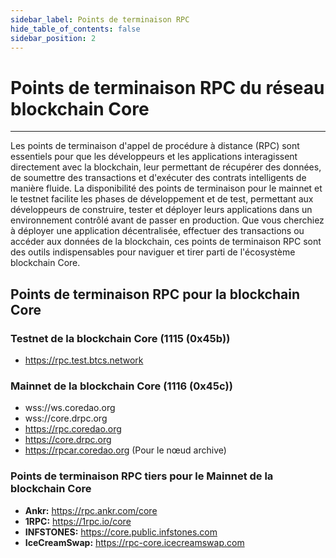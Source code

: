 ```yaml
---
sidebar_label: Points de terminaison RPC
hide_table_of_contents: false
sidebar_position: 2
---
```


# Points de terminaison RPC du réseau blockchain Core

---

Les points de terminaison d'appel de procédure à distance (RPC) sont essentiels pour que les développeurs et les applications interagissent directement avec la blockchain, leur permettant de récupérer des données, de soumettre des transactions et d'exécuter des contrats intelligents de manière fluide. La disponibilité des points de terminaison pour le mainnet et le testnet facilite les phases de développement et de test, permettant aux développeurs de construire, tester et déployer leurs applications dans un environnement contrôlé avant de passer en production. Que vous cherchiez à déployer une application décentralisée, effectuer des transactions ou accéder aux données de la blockchain, ces points de terminaison RPC sont des outils indispensables pour naviguer et tirer parti de l'écosystème blockchain Core.

## Points de terminaison RPC pour la blockchain Core

### Testnet de la blockchain Core (1115 (0x45b))

- https://rpc.test.btcs.network

### Mainnet de la blockchain Core (1116 (0x45c))

- wss://ws.coredao.org
- wss://core.drpc.org
- https://rpc.coredao.org
- https://core.drpc.org
- https://rpcar.coredao.org (Pour le nœud archive)

### Points de terminaison RPC tiers pour le Mainnet de la blockchain Core

- **Ankr:** https://rpc.ankr.com/core
- **1RPC:** https://1rpc.io/core
- **INFSTONES:** https://core.public.infstones.com
- **IceCreamSwap:** https://rpc-core.icecreamswap.com

